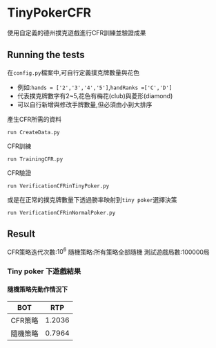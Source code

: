 # TinyPokerCFR
使用自定義的德州撲克遊戲進行CFR訓練並驗證成果

## Running the tests
在`config.py`檔案中,可自行定義撲克牌數量與花色

* 例如:`hands = ['2','3','4','5']`,`handRanks =['C','D']`
* 代表撲克牌數字有2~5,花色有梅花(club)與菱形(diamond)
* 可以自行新增與修改手牌數量,但必須由小到大排序


產生CFR所需的資料
```
run CreateData.py
```
CFR訓練
```
run TrainingCFR.py
```
CFR驗證
```
run VerificationCFRinTinyPoker.py
```
或是在正常的撲克牌數量下透過勝率映射到`tiny poker`選擇決策
```
run VerificationCFRinNormalPoker.py
```
## Result 
CFR策略迭代次數:$10^6$
隨機策略:所有策略全部隨機
測試遊戲局數:100000局
### Tiny poker 下遊戲結果
#### 隨機策略先動作情況下
| BOT | RTP |
| :------: | :-----------: |
| CFR策略| 1.2036 |
| 隨機策略 | 0.7964 |

